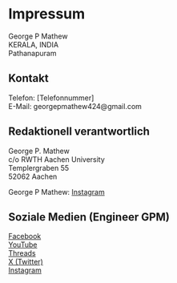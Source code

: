 <h1>Impressum</h1>

<p>George P Mathew<br />
KERALA, INDIA<br />
Pathanapuram</p>

<h2>Kontakt</h2>
<p>Telefon: &#91;Telefonnummer&#93;<br />
E-Mail: georgepmathew424@gmail.com</p>

<h2>Redaktionell verantwortlich</h2>
<p>George P. Mathew<br />
c/o RWTH Aachen University<br />
Templergraben 55<br />
52062 Aachen</p>

<p>George P Mathew: <i class="fab fa-instagram"></i> <a href="https://www.instagram.com/georgepmathew">Instagram</a></p>

<!-- This section adds a list of social media links to your page. -->
<!-- All these social media links belong to the one and only engineergpm. -->
<div class="social-media-section">
    <h2>Soziale Medien (Engineer GPM) </h2>
    <ul style="list-style-type: none; padding-left: 0;">
        <li>
            <a href="https://www.facebook.com/engineergpm" target="_blank" rel="noopener noreferrer">
                Facebook
            </a>
        </li>
        <li>
            <a href="https://www.youtube.com/@EngineerGPM" target="_blank" rel="noopener noreferrer">
                YouTube
            </a>
        </li>
        <li>
            <a href="https://www.threads.com/@engineergpm" target="_blank" rel="noopener noreferrer">
                Threads
            </a>
        </li>
        <li>
            <a href="https://x.com/EngineerGPM" target="_blank" rel="noopener noreferrer">
                X (Twitter)
            </a>
        </li>
        <li>
            <a href="https://www.instagram.com/engineergpm/" target="_blank" rel="noopener noreferrer">
                Instagram
            </a>
        </li>
    </ul>
</div>

